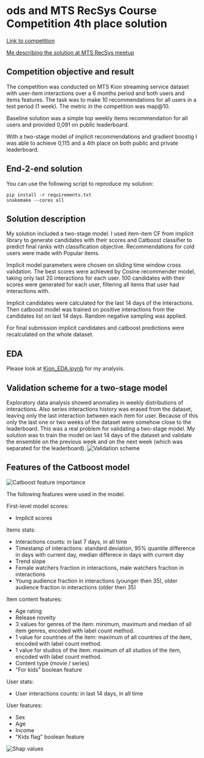 # ods and MTS RecSys Course Competition 4th place solution

[Link to competition](https://ods.ai/tracks/recsys-course2021/competitions/competition-recsys-21)

[Me describing the solution at MTS RecSys meetup](https://www.youtube.com/watch?v=rTjm0IJNpsQ)

## Competition objective and result
The competition was conducted on MTS Kion streaming service dataset with user-item interactions over a 6 months period and both users and items features. The task was to make 10 recommendations for all users in a test period (1 week). The metric in the competition was map@10.

Baseline solution was a simple top weekly items recommendation for all users and provided 0,091 on public leaderboard.

With a two-stage model of implicit recommendations and gradient boostig I was able to achieve 0,115 and a 4th place on both public and private leaderboard.

## End-2-end solution
You can use the following script to reproduce my solution:
```
pip install -r requirements.txt
snakemake --cores all
```

## Solution description
My solution included a two-stage model. I used item-item CF from implicit library to generate candidates with their scores and Catboost classifier to predict final ranks with classification objective. Recommendations for cold users were made with Popular items.

Implicit model parameters were chosen on sliding time window cross validation. The best scores were achieved by Cosine recommender model, taking only last 20 interactions for each user. 100 candidates with their scores were generated for each user, filtering all items that user had interactions with.

Implicit candidates were calculated for the last 14 days of the interactions. Then catboost model was trained on positive interactions from the candidates list on last 14 days. Random negative sampling was applied.

For final submission implicit candidates and catboost predictions were recalculated on the whole dataset.

## EDA
Please look at [Kion_EDA.ipynb](https://github.com/blondered/ods_MTS_RecSys_Challenge_solution/blob/58c06a578e08947a2c6fa08edcc117e7e34b7f73/Kion_EDA.ipynb) for my analysis.

## Validation scheme for a two-stage model
Exploratory data analysis showed anomalies in weekly distributions of interactions. Also series interactions history was erased from the dataset, leaving only the last interaction between each item for user. Because of this only the last one or two weeks of the dataset were somehow close to the leaderboard. This was a real problem for validating a two-stage model. My solution was to train the model on last 14 days of the dataset and validate the ensemble on the previous week and on the next week (which was separated for the leaderboard).
![Validation scheme](https://github.com/blondered/ods_MTS_RecSys_Challenge_solution/blob/58c06a578e08947a2c6fa08edcc117e7e34b7f73/pics/val_scheme.jpg)

## Features of the Catboost model
![Catboost feature importance](https://github.com/blondered/ods_MTS_RecSys_Challenge_solution/blob/94aa9527850b738de36f7faf89c5201b6c104845/pics/feature_importance.png)

The following features were used in the model.

First-level model scores:
- Implicit scores

Items stats:
- Interactions counts: in last 7 days, in all time
- Timestamp of interactions: standard deviation, 95% quantile difference in days with current day, median differece in days with current day
- Trend slope
- Female watchers fraction in interactions, male watchers fraction in interactions
- Young audience fraction in interactions (younger then 35), older audience fraction in interactions (older then 35)

Item content features:
- Age rating
- Release novelty
- 3 values for genres of the item: minimum, maximum and median of all item genres, encoded with label count method.
- 1 value for countries of the item: maximum of all countries of the item, encoded with label count method.
- 1 value for studios of the item: maximum of all studios of the item, encoded with label count method.
- Content type (movie / series)
- "For kids" boolean feature

User stats:
- User interactions counts: in last 14 days, in all time

User features:
- Sex
- Age
- Income
- "Kids flag" boolean feature

![Shap values](https://github.com/blondered/ods_MTS_RecSys_Challenge_solution/blob/63a4ef4968c0bca35ecedacde436e00507c6d6aa/pics/shap_values.png)
